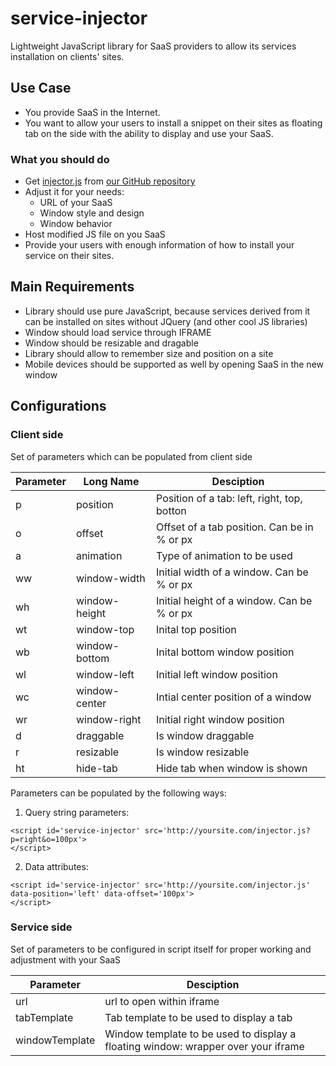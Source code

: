 # service-injector
Lightweight JavaScript library for SaaS providers to allow its services installation on clients' sites.

## Use Case

* You provide SaaS in the Internet.
* You want to allow your users to install a snippet on their sites as floating tab on the side with the ability to display and use your SaaS.

### What you should do

* Get [injector.js](https://raw.githubusercontent.com/OrienteerDW/service-injector/gh-pages/injector.js) from [our GitHub repository](https://github.com/OrienteerDW/service-injector)
* Adjust it for your needs:
  * URL of your SaaS
  * Window style and design
  * Window behavior
* Host modified JS file on you SaaS
* Provide your users with enough information of how to install your service on their sites.


## Main Requirements

* Library should use pure JavaScript, because services derived from it can be installed on sites without JQuery (and other cool JS libraries)
* Window should load service through IFRAME
* Window should be resizable and dragable
* Library should allow to remember size and position on a site
* Mobile devices should be supported as well by opening SaaS in the new window

## Configurations

### Client side

Set of parameters which can be populated from client side

| Parameter | Long Name | Desciption |
|-----------|-----------|------------|
| p | position | Position of a tab: left, right, top, botton |
| o | offset | Offset of a tab position. Can be in % or px |
| a | animation | Type of animation to be used |
| ww | window-width | Initial width of a window. Can be % or px |
| wh | window-height | Initial height of a window. Can be % or px |
| wt | window-top | Inital top position |
| wb | window-bottom | Inital bottom window position |
| wl | window-left | Initial left window position |
| wc | window-center | Intial center position of a window |
| wr | window-right | Initial right window position |
| d | draggable | Is window draggable |
| r | resizable | Is window resizable |
| ht | hide-tab | Hide tab when window is shown |

Parameters can be populated by the following ways:

1. Query string parameters:
```
<script id='service-injector' src='http://yoursite.com/injector.js?p=right&o=100px'>
</script>
```

2. Data attributes:
```
<script id='service-injector' src='http://yoursite.com/injector.js' data-position='left' data-offset='100px'>
</script>
```

### Service side

Set of parameters to be configured in script itself for proper working and adjustment with your SaaS

| Parameter | Desciption |
|-----------|------------|
| url | url to open within iframe |
| tabTemplate | Tab template to be used to display a tab |
| windowTemplate | Window template to be used to display a floating window: wrapper over your iframe |
